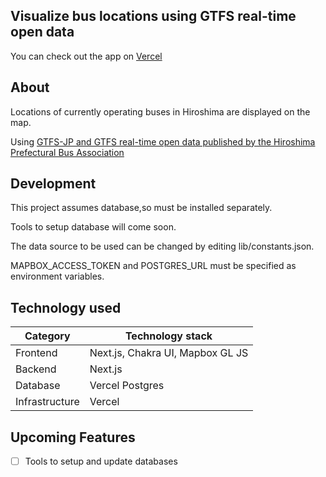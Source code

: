 ## Visualize bus locations using GTFS real-time open data

You can check out the app on [Vercel](https://hiroshima-bus-monitor.vercel.app/)

## About

Locations of currently operating buses in Hiroshima are displayed on the map.

Using [GTFS-JP and GTFS real-time open data published by the Hiroshima Prefectural Bus Association](https://www.bus-kyo.or.jp/gtfs-open-data)

## Development

This project assumes database,so must be installed separately.

Tools to setup database will come soon.

The data source to be used can be changed by editing lib/constants.json.

MAPBOX_ACCESS_TOKEN and POSTGRES_URL must be specified as environment variables.

## Technology used

| Category       | Technology stack                 |
| -------------- | -------------------------------- |
| Frontend       | Next.js, Chakra UI, Mapbox GL JS |
| Backend        | Next.js                          |
| Database       | Vercel Postgres                  |
| Infrastructure | Vercel                           |

## Upcoming Features

- [ ] Tools to setup and update databases
